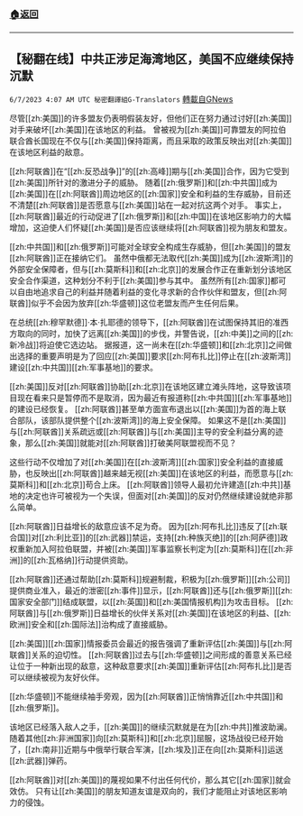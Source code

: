 ###  [:house:返回](README.md)
---


## 【秘翻在线】中共正涉足海湾地区，美国不应继续保持沉默
`6/7/2023 4:07 AM UTC 秘密翻譯組G-Translators` [轉載自GNews](https://gnews.org/articles/1364090)

        

尽管[[zh:美国]]的许多盟友仍表明假装友好，但他们正在努力通过讨好[[zh:美国]]对手来破坏[[zh:美国]]在该地区的利益。 曾被视为[[zh:美国]]可靠盟友的阿拉伯联合酋长国现在不仅与[[zh:美国]]保持距离，而且采取的政策反映出对[[zh:美国]]在该地区利益的敌意。

 [[zh:阿联酋]]在“[[zh:反恐战争]]”的[[zh:高峰]]期与[[zh:美国]]合作，因为它受到[[zh:美国]]所针对的激进分子的威胁。 随着[[zh:俄罗斯]]和[[zh:中共国]]成为[[zh:美国]]在[[zh:阿联酋]]周边地区的[[zh:国家]]安全和利益的生存威胁，目前还不清楚[[zh:阿联酋]]是否愿意与[[zh:美国]]站在一起对抗这两个对手。 事实上，[[zh:阿联酋]]最近的行动促进了[[zh:俄罗斯]]和[[zh:中国]]在该地区影响力的大幅增加，这迫使人们怀疑[[zh:美国]]是否应该继续将[[zh:阿联酋]]视为朋友和盟友。

 [[zh:中共国]]和[[zh:俄罗斯]]可能对全球安全构成生存威胁，但[[zh:美国]]的盟友[[zh:阿联酋]]正在接纳它们。 虽然中俄都无法取代[[zh:美国]]成为[[zh:波斯湾]]的外部安全保障者，但与[[zh:莫斯科]]和[[zh:北京]]的发展合作正在重新划分该地区安全合作渠道，这种划分不利于[[zh:美国]]参与其中。 虽然所有[[zh:国家]]都可以自由地追求自己的利益并随着利益的变化寻求新的合作伙伴和盟友，但[[zh:阿联酋]]似乎不会因为放弃[[zh:华盛顿]]这位老盟友而产生任何后果。

 在总统[[zh:穆罕默德]]·本·扎耶德的领导下，[[zh:阿联酋]]在试图保持其旧的准西方取向的同时，加快了远离[[zh:美国]]的步伐，并警告说，[[zh:中美]]之间的[[zh:新冷战]]将迫使它选边站。 据报道，这一尚未在[[zh:华盛顿]]和[[zh:北京]]之间做出选择的重要声明是为了回应[[zh:美国]]要求[[zh:阿布扎比]]停止在[[zh:波斯湾]]建设[[zh:中共国]][[zh:军事基地]]的要求。

 [[zh:美国]]反对[[zh:阿联酋]]协助[[zh:北京]]在该地区建立滩头阵地，这导致该项目现在看来只是暂停而不是取消，因为最近有报道称[[zh:中共国]][[zh:军事基地]]的建设已经恢复。 [[zh:阿联酋]]甚至单方面宣布退出以[[zh:美国]]为首的海上联合部队，该部队提供整个[[zh:波斯湾]]的海上安全保障。 如果这不是[[zh:美国]]与[[zh:阿联酋]]关系疏远或[[zh:阿联酋]]与[[zh:美国]]主导的安全利益分离的迹象，那么[[zh:美国]]就能对[[zh:阿联酋]]打破美阿联盟视而不见？

这些行动不仅增加了对[[zh:美国]]在[[zh:波斯湾]][[zh:国家]]安全利益的直接威胁，也反映出[[zh:阿联酋]]越来越无视[[zh:美国]]在该地区的利益，而愿意与[[zh:莫斯科]]和[[zh:北京]]苟合上床。 [[zh:阿联酋]]领导人最初允许建造[[zh:中共]]基地的决定也许可被视为一个失误，但面对[[zh:美国]]的反对仍然继续建设就绝非那么简单。

[[zh:阿联酋]]日益增长的敌意应该不足为奇。 因为[[zh:阿布扎比]]违反了[[zh:联合国]]对[[zh:利比亚]]的[[zh:武器]]禁运，支持[[zh:种族灭绝]]的[[zh:阿萨德]]政权重新加入阿拉伯联盟，并被[[zh:美国]]军事监察长判定为[[zh:莫斯科]]在[[zh:非洲]]的[[zh:瓦格纳]]行动提供资助。

 [[zh:阿联酋]]还通过帮助[[zh:莫斯科]]规避制裁，积极为[[zh:俄罗斯]][[zh:公司]]提供商业准入，最近的泄密[[zh:事件]]显示，[[zh:阿联酋]]还与[[zh:俄罗斯]][[zh:国家安全部门]]结成联盟，以[[zh:英国]]和[[zh:美国情报机构]]为攻击目标。 [[zh:阿联酋]]与[[zh:俄罗斯]]日益增长的伙伴关系对[[zh:美国]]在该地区的利益、[[zh:欧洲]]安全和[[zh:国际法]]治构成了直接威胁。

[[zh:美国]][[zh:国家]]情报委员会最近的报告强调了重新评估[[zh:美国]]与[[zh:阿联酋]]关系的迫切性。 [[zh:阿联酋]]过去与[[zh:华盛顿]]之间形成的善意关系已经让位于一种新出现的敌意，这种敌意要求[[zh:美国]]重新评估[[zh:阿布扎比]]是否可以继续被视为友好伙伴。

[[zh:华盛顿]]不能继续袖手旁观，因为[[zh:阿联酋]]正悄悄靠近[[zh:中共国]]和[[zh:俄罗斯]]。

该地区已经落入敌人之手，[[zh:美国]]的继续沉默就是在为[[zh:中共]]推波助澜。 随着其他[[zh:非洲国家]]向[[zh:莫斯科]]和[[zh:北京]]屈服，这场战役已经开始了，[[zh:南非]]近期与中俄举行联合军演，[[zh:埃及]]正在向[[zh:莫斯科]]运送[[zh:武器]]弹药。

[[zh:阿联酋]]对[[zh:美国]]的蔑视如果不付出任何代价，那么其它[[zh:国家]]就会效仿。 只有让[[zh:美国]]的朋友知道友谊是双向的，我们才能阻止对该地区影响力的侵蚀。
